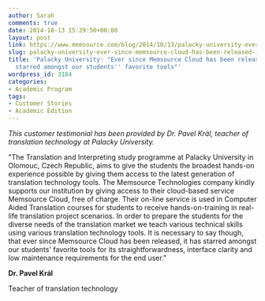 ```yaml
---
author: Sarah
comments: true
date: 2014-10-13 15:29:50+00:00
layout: post
link: https://www.memsource.com/blog/2014/10/13/palacky-university-ever-since-memsource-cloud-has-been-released-it-has-starred-amongst-our-students-favorite-tools/
slug: palacky-university-ever-since-memsource-cloud-has-been-released-it-has-starred-amongst-our-students-favorite-tools
title: 'Palacky University: "Ever since Memsource Cloud has been released, it has
  starred amongst our students'' favorite tools"'
wordpress_id: 3184
categories:
- Academic Program
tags:
- Customer Stories
- Academic Edition
---
```


_This customer testimonial has been provided by _Dr. Pavel Král, teacher of translation technology at Palacky University.__

"The Translation and Interpreting study programme at Palacky University in Olomouc, Czech Republic, aims to give the students the broadest hands-on experience possible by giving them access to the latest generation of translation technology tools.<!-- more --> The Memsource Technologies company kindly supports our institution by giving access to their cloud-based service Memsource Cloud, free of charge. Their on-line service is used in Computer Aided Translation courses for students to receive hands-on-training in real-life translation project scenarios. In order to prepare the students for the diverse needs of the translation market we teach various technical skills using various translation technology tools. It is necessary to say though, that ever since Memsource Cloud has been released, it has starred amongst our students' favorite tools for its straightforwardness, interface clarity and low maintenance requirements for the end user."

**Dr. Pavel Král**

Teacher of translation technology
